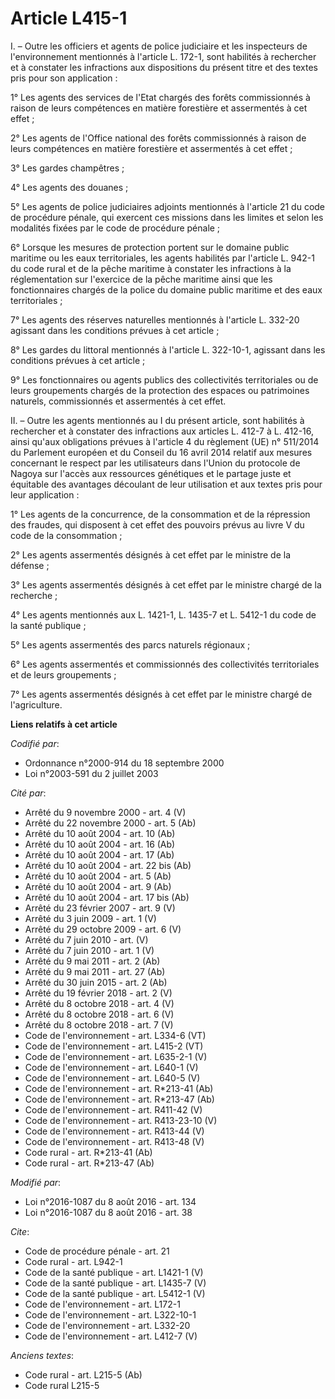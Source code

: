 # Article L415-1

I. – Outre les officiers et agents de police judiciaire et les inspecteurs de l'environnement mentionnés à l'article L.
172-1, sont habilités à rechercher et à constater les infractions aux dispositions du présent titre et des textes pris pour
son application : 

1° Les agents des services de l'Etat chargés des forêts commissionnés à raison de leurs compétences en matière forestière et
assermentés à cet effet ; 

2° Les agents de l'Office national des forêts commissionnés à raison de leurs compétences en matière forestière et
assermentés à cet effet ; 

3° Les gardes champêtres ; 

4° Les agents des douanes ; 

5° Les agents de police judiciaires adjoints mentionnés à l'article 21 du code de procédure pénale, qui exercent ces missions
dans les limites et selon les modalités fixées par le code de procédure pénale ; 

6° Lorsque les mesures de protection portent sur le domaine public maritime ou les eaux territoriales, les agents habilités
par l'article L. 942-1 du code rural et de la pêche maritime à constater les infractions à la réglementation sur l'exercice
de la pêche maritime ainsi que les fonctionnaires chargés de la police du domaine public maritime et des eaux
territoriales ; 

7° Les agents des réserves naturelles mentionnés à l'article L. 332-20 agissant dans les conditions prévues à cet article ; 

8° Les gardes du littoral mentionnés à l'article L. 322-10-1, agissant dans les conditions prévues à cet article ; 

9° Les fonctionnaires ou agents publics des collectivités territoriales ou de leurs groupements chargés de la protection des
espaces ou patrimoines naturels, commissionnés et assermentés à cet effet. 

II. – Outre les agents mentionnés au I du présent article, sont habilités à rechercher et à constater des infractions aux
articles L. 412-7 à L. 412-16, ainsi qu'aux obligations prévues à l'article 4 du règlement (UE) n° 511/2014 du Parlement
européen et du Conseil du 16 avril 2014 relatif aux mesures concernant le respect par les utilisateurs dans l'Union du
protocole de Nagoya sur l'accès aux ressources génétiques et le partage juste et équitable des avantages découlant de leur
utilisation et aux textes pris pour leur application : 

1° Les agents de la concurrence, de la consommation et de la répression des fraudes, qui disposent à cet effet des pouvoirs
prévus au livre V du code de la consommation ; 

2° Les agents assermentés désignés à cet effet par le ministre de la défense ; 

3° Les agents assermentés désignés à cet effet par le ministre chargé de la recherche ; 

4° Les agents mentionnés aux L. 1421-1, L. 1435-7 et L. 5412-1 du code de la santé publique ; 

5° Les agents assermentés des parcs naturels régionaux ; 

6° Les agents assermentés et commissionnés des collectivités territoriales et de leurs groupements ; 

7° Les agents assermentés désignés à cet effet par le ministre chargé de l'agriculture.

**Liens relatifs à cet article**

_Codifié par_:

  - Ordonnance n°2000-914 du 18 septembre 2000
  - Loi n°2003-591 du 2 juillet 2003

_Cité par_:

  - Arrêté du 9 novembre 2000 - art. 4 (V)
  - Arrêté du 22 novembre 2000 - art. 5 (Ab)
  - Arrêté du 10 août 2004 - art. 10 (Ab)
  - Arrêté du 10 août 2004 - art. 16 (Ab)
  - Arrêté du 10 août 2004 - art. 17 (Ab)
  - Arrêté du 10 août 2004 - art. 22 bis (Ab)
  - Arrêté du 10 août 2004 - art. 5 (Ab)
  - Arrêté du 10 août 2004 - art. 9 (Ab)
  - Arrêté du 10 août 2004 - art. 17 bis (Ab)
  - Arrêté du 23 février 2007 - art. 9 (V)
  - Arrêté du 3 juin 2009 - art. 1 (V)
  - Arrêté du 29 octobre 2009 - art. 6 (V)
  - Arrêté du 7 juin 2010 - art. (V)
  - Arrêté du 7 juin 2010 - art. 1 (V)
  - Arrêté du 9 mai 2011 - art. 2 (Ab)
  - Arrêté du 9 mai 2011 - art. 27 (Ab)
  - Arrêté du 30 juin 2015 - art. 2 (Ab)
  - Arrêté du 19 février 2018 - art. 2 (V)
  - Arrêté du 8 octobre 2018 - art. 4 (V)
  - Arrêté du 8 octobre 2018 - art. 6 (V)
  - Arrêté du 8 octobre 2018 - art. 7 (V)
  - Code de l'environnement - art. L334-6 (VT)
  - Code de l'environnement - art. L415-2 (VT)
  - Code de l'environnement - art. L635-2-1 (V)
  - Code de l'environnement - art. L640-1 (V)
  - Code de l'environnement - art. L640-5 (V)
  - Code de l'environnement - art. R*213-41 (Ab)
  - Code de l'environnement - art. R*213-47 (Ab)
  - Code de l'environnement - art. R411-42 (V)
  - Code de l'environnement - art. R413-23-10 (V)
  - Code de l'environnement - art. R413-44 (V)
  - Code de l'environnement - art. R413-48 (V)
  - Code rural - art. R*213-41 (Ab)
  - Code rural - art. R*213-47 (Ab)

_Modifié par_:

  - Loi n°2016-1087 du 8 août 2016 - art. 134
  - Loi n°2016-1087 du 8 août 2016 - art. 38

_Cite_:

  - Code de procédure pénale - art. 21
  - Code rural - art. L942-1
  - Code de la santé publique - art. L1421-1 (V)
  - Code de la santé publique - art. L1435-7 (V)
  - Code de la santé publique - art. L5412-1 (V)
  - Code de l'environnement - art. L172-1
  - Code de l'environnement - art. L322-10-1
  - Code de l'environnement - art. L332-20
  - Code de l'environnement - art. L412-7 (V)

_Anciens textes_:

  - Code rural - art. L215-5 (Ab)
  - Code rural L215-5

